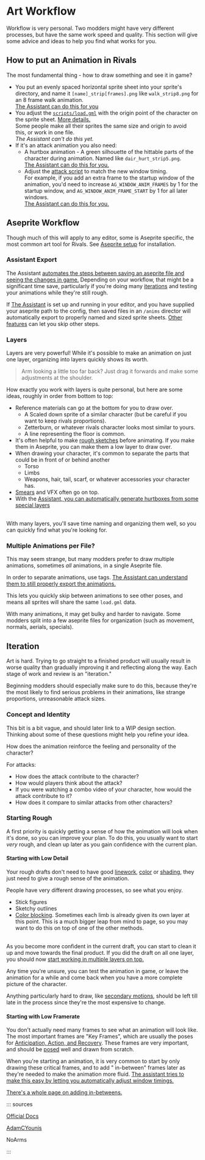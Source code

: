 # Art Workflow

Workflow is very personal. Two modders might have very different processes, but have the same work speed and quality.
This section will give some advice and ideas to help you find what works for you.

## How to put an Animation in Rivals

The most fundamental thing - how to draw something and see it in game?

- You put an evenly spaced horizontal sprite sheet into your sprite's directory, and name it `[name]_strip[frames].png`
  like `walk_strip8.png` for an 8 frame walk animation.  \
  [The Assistant can do this for you](/assistant/animation_handling.md)
- You adjust the [`scripts/load.gml`](../programming/reference/scripts/init_and_attack_scripts.md#load-gml) with the
  origin point of the character on the sprite
  sheet. [More details.](../programming/reference/scripts/init_and_attack_scripts.md#load-gml)  \
  Some people make all their sprites the same size and origin to avoid this, or work in one file.  \
  *The Assistant can't do this yet.*
- If it's an attack animation you also need:
    - A hurtbox animation - A green silhouette of the hittable parts of the character during animation. Named
      like `dair_hurt_strip5.png`.  \
      [The Assistant can do this for you.](/assistant/animation_handling.md#hurtbox-generation)
    - Adjust the [attack script](../programming/reference/scripts/init_and_attack_scripts.md#initializing-attacks) to
      match the new window timing.  \
      For example, if you add an extra frame to the startup window of the animation, you'd need to
      increase `AG_WINDOW_ANIM_FRAMES` by 1 for the startup window, and `AG_WINDOW_ANIM_FRAME_START` by 1 for all later
      windows.  \
      [The Assistant can do this for you.](/assistant/animation_handling.md#window-tags)

## Aseprite Workflow

Though much of this will apply to any editor, some is Aseprite specific, the most common art tool for Rivals.
See [Aseprite setup](../quickstart/software_setup.md#aseprite-art-editor) for installation.

### Assistant Export

The
Assistant [automates the steps between saving an aseprite file and seeing the changes in game.](/assistant/animation_handling.md)
Depending on your workflow, that might be a significant time save, particularly if you're doing
many [iterations](#iteration) and testing your animations while they're still rough.

If [The Assistant](/assistant) is set up and running in your editor, and you have supplied your aseprite path to the
config, then saved files in an `/anims` director will automatically export to properly named and sized sprite
sheets. [Other features](/assistant/animation_handling.md) can let you skip other steps.

### Layers

Layers are very powerful! While it's possible to make an animation on just one layer, organizing into layers quickly
shows its worth.

> Arm looking a little too far back? Just drag it forwards and make some adjustments at the shoulder.

How exactly you work with layers is quite personal, but here are some ideas, roughly in order from bottom to top:

- Reference materials can go at the bottom for you to draw over.
    - A Scaled down sprite of a similar character (but be careful if you want to keep rivals proportions).
    - Zetterburn, or whatever rivals character looks most similar to yours.
    - A line representing the floor is common.
- It's often helpful to make [rough sketches](#starting-with-low-detail) before animating. If you make them in Aseprite,
  you can make them a low layer to draw over.
- When drawing your character, it's common to separate the parts that could be in front of or behind another
    - Torso
    - Limbs
    - Weapons, hair, tail, scarf, or whatever accessories your character has.
- [Smears](pose.md#showing-movement) and VFX often go on top.
- With
  the [Assistant, you can automatically generate hurtboxes from some special layers](/assistant/animation_handling.md#hurtbox-generation)

\
With many layers, you'll save time naming and organizing them well, so you can quickly find what you're looking for.

<cimg src="https://media.discordapp.net/attachments/722892672347668491/895494267148042280/unknown-177.png" height="70" caption="Muno demonstrates what not to do"/>

### Multiple Animations per File?

This may seem strange, but many modders prefer to draw multiple animations, sometimes *all* animations, in a single
Aseprite file.

In order to separate animations, use
tags. [The Assistant can understand them to still properly export the animations.](/assistant/animation_handling.md#animation-tags)

This lets you quickly skip between animations to see other poses, and means all sprites will share the same `load.gml`
data.

With many animations, it may get bulky and harder to navigate. Some modders split into a few aseprite files for
organization (such as movement, normals, aerials, specials).

## Iteration

Art is hard. Trying to go straight to a finished product will usually result in worse quality than gradually improving
it and reflecting along the way. Each stage of work and review is an "iteration."

Beginning modders should especially make sure to do this, because they're the most likely to find serious problems in
their animations, like strange proportions, unreasonable attack sizes.

### Concept and Identity

This bit is a bit vague, and should later link to a WIP design section. Thinking about some of these questions might
help you refine your idea.

How does the animation reinforce the feeling and personality of the character?

For attacks:

- How does the attack contribute to the character?
- How would players think about the attack?
- If you were watching a combo video of your character, how would the attack contribute to it?
- How does it compare to similar attacks from other characters?

### Starting Rough

A first priority is quickly getting a sense of how the animation will look when it's done, so you can improve your plan.
To do this, you usually want to start *very* rough, and clean up later as you gain confidence with the current plan.

#### Starting with Low Detail

Your rough drafts don't need to have good [linework](lines.md), [color](color.md) or [shading](shading.md), they just
need to give a rough sense of the animation.

People have very different drawing processes, so see what you enjoy.

- Stick figures
- Sketchy outlines  \
  <cimg src="https://media.discordapp.net/attachments/659932047741157406/894329591114661978/utilt.gif" height=150 caption="Low detail (but high framerate) - by NoArms"/>
- [Color blocking](https://youtu.be/PEyQP5_CYf0?t=1269). Sometimes each limb is already given its own layer at this
  point. This is a much bigger leap from mind to page, so you may want to do this on top of one of the other methods.  \
  <cimg src="https://media.discordapp.net/attachments/659932047741157406/894328906474225724/image0.gif" height=250 caption="Color blocking with vfx - by FuZZ"/>

\
As you become more confident in the current draft, you can start to clean it up and move towards the final product. If
you did the draft on all one layer, you should now [start working in multiple layers on top.](#layers)

Any time you're unsure, you can test the animation in game, or leave the animation for a while and come back when you
have a more complete picture of the character.

Anything particularly hard to draw, like [secondary motions](advancing_frames.md#follow-through-and-overlapping-action),
should be left till late in the process since they're the most expensive to change.

#### Starting with Low Framerate

You don't actually need many frames to see what an animation will look like. The most important frames are "Key Frames",
which are usually the poses for [Anticipation, Action, and Recovery](anticipation_action_recovery.md). These frames are
very important, and should be [posed](pose.md) well and drawn from scratch.

When you're starting an animation, it is very common to start by only drawing these critical frames, and to add "
in-between" frames later as they're needed to make the animation more
fluid. [The assistant tries to make this easy by letting you automatically adjust window timings.](/assistant/animation_handling.md#window-tags)

[There's a whole page on adding in-betweens.](advancing_frames.md)

::: sources

[Official Docs](https://rivalsofaether.com/sprites/)

[AdamCYounis](https://www.youtube.com/watch?v=PEyQP5_CYf0)

NoArms

:::
